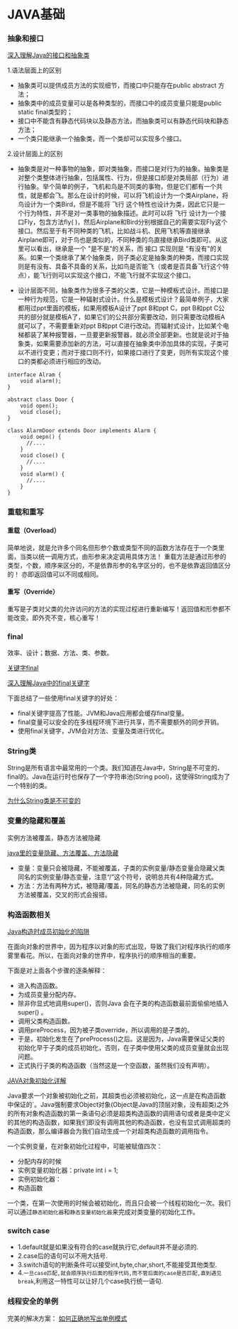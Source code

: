 # JAVA基础


### 抽象和接口

[深入理解Java的接口和抽象类](http://www.cnblogs.com/dolphin0520/p/3811437.html)

1.语法层面上的区别

* 抽象类可以提供成员方法的实现细节，而接口中只能存在public abstract 方法；
* 抽象类中的成员变量可以是各种类型的，而接口中的成员变量只能是public static final类型的；
* 接口中不能含有静态代码块以及静态方法，而抽象类可以有静态代码块和静态方法；
* 一个类只能继承一个抽象类，而一个类却可以实现多个接口。

2.设计层面上的区别

* 抽象类是对一种事物的抽象，即对类抽象，而接口是对行为的抽象。抽象类是对整个类整体进行抽象，包括属性、行为，但是接口却是对类局部（行为）进行抽象。举个简单的例子，飞机和鸟是不同类的事物，但是它们都有一个共性，就是都会飞。那么在设计的时候，可以将飞机设计为一个类Airplane，将鸟设计为一个类Bird，但是不能将 飞行 这个特性也设计为类，因此它只是一个行为特性，并不是对一类事物的抽象描述。此时可以将 飞行 设计为一个接口Fly，包含方法fly( )，然后Airplane和Bird分别根据自己的需要实现Fly这个接口。然后至于有不同种类的飞机，比如战斗机、民用飞机等直接继承Airplane即可，对于鸟也是类似的，不同种类的鸟直接继承Bird类即可。从这里可以看出，继承是一个 "是不是"的关系，而 接口 实现则是 "有没有"的关系。如果一个类继承了某个抽象类，则子类必定是抽象类的种类，而接口实现则是有没有、具备不具备的关系，比如鸟是否能飞（或者是否具备飞行这个特点），能飞行则可以实现这个接口，不能飞行就不实现这个接口。

* 设计层面不同，抽象类作为很多子类的父类，它是一种模板式设计。而接口是一种行为规范，它是一种辐射式设计。什么是模板式设计？最简单例子，大家都用过ppt里面的模板，如果用模板A设计了ppt B和ppt C，ppt B和ppt C公共的部分就是模板A了，如果它们的公共部分需要改动，则只需要改动模板A就可以了，不需要重新对ppt B和ppt C进行改动。而辐射式设计，比如某个电梯都装了某种报警器，一旦要更新报警器，就必须全部更新。也就是说对于抽象类，如果需要添加新的方法，可以直接在抽象类中添加具体的实现，子类可以不进行变更；而对于接口则不行，如果接口进行了变更，则所有实现这个接口的类都必须进行相应的改动。

```
interface Alram {
    void alarm();
}
 
abstract class Door {
    void open();
    void close();
}
 
class AlarmDoor extends Door implements Alarm {
    void oepn() {
      //....
    }
    void close() {
      //....
    }
    void alarm() {
      //....
    }
}
```

### 重载和重写

#### 重载（Overload）
  简单地说，就是允许多个同名但形参个数或类型不同的函数方法存在于一个类里面，当类以统一调用方式，由形参来决定调用具体方法！
  重载方法是通过形参的类型，个数，顺序来区分的，不是依靠形参的名字区分的，也不是依靠返回值区分的！  亦即返回值可以不同或相同。
  
#### 重写（Override）
  重写是子类对父类的允许访问的方法的实现过程进行重新编写！返回值和形参都不能改变。即外壳不变，核心重写！
  
### final

效率、设计；数据、方法、类、参数。

[关键字final](http://www.cnblogs.com/chenssy/p/3428180.html)

[深入理解Java中的final关键字](http://www.importnew.com/7553.html)

下面总结了一些使用final关键字的好处：
* final关键字提高了性能。JVM和Java应用都会缓存final变量。
* final变量可以安全的在多线程环境下进行共享，而不需要额外的同步开销。
* 使用final关键字，JVM会对方法、变量及类进行优化。

### String类

String是所有语言中最常用的一个类。我们知道在Java中，String是不可变的、final的。Java在运行时也保存了一个字符串池(String pool)，这使得String成为了一个特别的类。

[为什么String类是不可变的](http://www.importnew.com/7440.html)

### 变量的隐藏和覆盖

实例方法被覆盖，静态方法被隐藏

[java里的变量隐藏、方法覆盖、方法隐藏](http://justt0.iteye.com/blog/1944357)

* 变量：变量只会被隐藏，不能被覆盖，子类的实例变量/静态变量会隐藏父类同名的实例变量/静态变量，注意“/”这个符号，说明总共有4种隐藏方式。
* 方法：方法有两种方式，被隐藏/覆盖，同名的静态方法被隐藏，同名的实例方法被覆盖，交叉的形式会报错。

### 构造函数相关

[Java构造时成员初始化的陷阱](http://coolshell.cn/articles/1106.html)

在面向对象的世界中，因为程序以对象的形式出现，导致了我们对程序执行的顺序雾里看花。所以，在面向对象的世界中，程序执行的顺序相当的重要。

下面是对上面各个步骤的逐条解释：

* 进入构造函数。
* 为成员变量分配内存。
* 除非你显式地调用super()，否则Java 会在子类的构造函数最前面偷偷地插入super() 。
* 调用父类构造函数。
* 调用preProcess，因为被子类override，所以调用的是子类的。
* 于是，初始化发生在了preProcess()之后。这是因为，Java需要保证父类的初始化早于子类的成员初始化，否则，在子类中使用父类的成员变量就会出现问题。
* 正式执行子类的构造函数（当然这是一个空函数，虽然我们没有声明）。

[JAVA对象初始化详解](http://blog.jobbole.com/23939/)

Java要求一个对象被初始化之前，其超类也必须被初始化，这一点是在构造函数中保证的`。Java强制要求Object对象(Object是Java的顶层对象，没有超类)之外的所有对象构造函数的第一条语句必须是超类构造函数的调用语句或者是类中定义的其他的构造函数，如果我们即没有调用其他的构造函数，也没有显式调用超类的构造函数，那么编译器会为我们自动生成一个对超类构造函数的调用指令。

一个实例变量，在对象初始化过程中，可能被赋值四次：
  * 分配内存的时候
  * 实例变量初始化器：private int i = 1;
  * 实例初始化器：
  * 构造函数

一个类，在第一次使用的时候会被初始化，而且只会被一个线程初始化一次。我们可以通过`静态初始化器`和`静态变量初始化器`来完成对类变量的初始化工作。


### switch case

* 1.default就是如果没有符合的case就执行它,default并不是必须的. 
* 2.case后的语句可以不用大括号. 
* 3.switch语句的判断条件可以接受int,byte,char,short,不能接受其他类型. 
* 4.`一旦case匹配,就会顺序执行后面的程序代码,而不管后面的case是否匹配,直到遇见break`,利用这一特性可以让好几个case执行统一语句. 


### 线程安全的单例

完美的解决方案：
[如何正确地写出单例模式](http://wuchong.me/blog/2014/08/28/how-to-correctly-write-singleton-pattern/)
